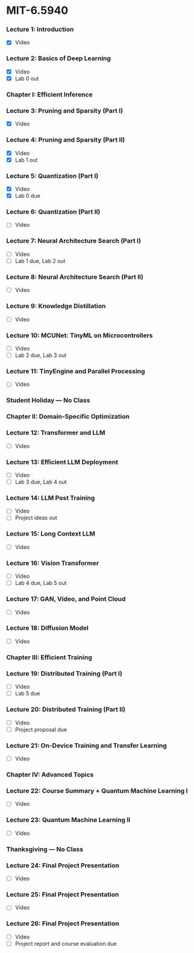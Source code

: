 # MIT-6.5940
### **Lecture 1: Introduction**  
- [x] Video  

### **Lecture 2: Basics of Deep Learning**  
- [x] Video  
- [x] Lab 0 out

### **Chapter I: Efficient Inference**

### **Lecture 3: Pruning and Sparsity (Part I)**  
- [x] Video  

### **Lecture 4: Pruning and Sparsity (Part II)**  
- [x] Video  
- [x] Lab 1 out

### **Lecture 5: Quantization (Part I)**  
- [x] Video  
- [x] Lab 0 due

### **Lecture 6: Quantization (Part II)**  
- [ ] Video  

### **Lecture 7: Neural Architecture Search (Part I)**  
- [ ] Video  
- [ ] Lab 1 due, Lab 2 out

### **Lecture 8: Neural Architecture Search (Part II)**  
- [ ] Video  

### **Lecture 9: Knowledge Distillation**  
- [ ] Video  

### **Lecture 10: MCUNet: TinyML on Microcontrollers**  
- [ ] Video  
- [ ] Lab 2 due, Lab 3 out

### **Lecture 11: TinyEngine and Parallel Processing**  
- [ ] Video  

### **Student Holiday — No Class**

### **Chapter II: Domain-Specific Optimization**

### **Lecture 12: Transformer and LLM**  
- [ ] Video  

### **Lecture 13: Efficient LLM Deployment**  
- [ ] Video  
- [ ] Lab 3 due, Lab 4 out

### **Lecture 14: LLM Post Training**  
- [ ] Video  
- [ ] Project ideas out

### **Lecture 15: Long Context LLM**  
- [ ] Video  

### **Lecture 16: Vision Transformer**  
- [ ] Video  
- [ ] Lab 4 due, Lab 5 out

### **Lecture 17: GAN, Video, and Point Cloud**  
- [ ] Video  

### **Lecture 18: Diffusion Model**  
- [ ] Video  

### **Chapter III: Efficient Training**

### **Lecture 19: Distributed Training (Part I)**  
- [ ] Video  
- [ ] Lab 5 due

### **Lecture 20: Distributed Training (Part II)**  
- [ ] Video  
- [ ] Project proposal due

### **Lecture 21: On-Device Training and Transfer Learning**  
- [ ] Video  

### **Chapter IV: Advanced Topics**

### **Lecture 22: Course Summary + Quantum Machine Learning I**  
- [ ] Video  

### **Lecture 23: Quantum Machine Learning II**  
- [ ] Video  

### **Thanksgiving — No Class**

### **Lecture 24: Final Project Presentation**  
- [ ] Video  

### **Lecture 25: Final Project Presentation**  
- [ ] Video  

### **Lecture 26: Final Project Presentation**  
- [ ] Video  
- [ ] Project report and course evaluation due
